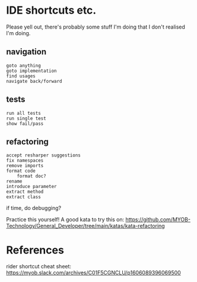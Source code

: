 # IDE shortcuts etc.

Please yell out, there's probably some stuff I'm doing that I don't realised I'm
doing.

## navigation
    goto anything
    goto implementation
    find usages
    navigate back/forward

## tests
    run all tests
    run single test
    show fail/pass

## refactoring
    accept resharper suggestions
    fix namespaces
    remove imports
    format code
        format doc?
    rename
    introduce parameter
    extract method
    extract class

if time, do debugging?


Practice this yourself! A good kata to try this on:
https://github.com/MYOB-Technology/General_Developer/tree/main/katas/kata-refactoring


# References

rider shortcut cheat sheet: https://myob.slack.com/archives/C01F5CGNCLU/p1606089396069500
